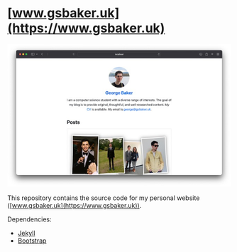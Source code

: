 # [www.gsbaker.uk](https://www.gsbaker.uk)

![Screenshot](/assets/img/screenshot.jpeg)

This repository contains the source code for my personal website ([www.gsbaker.uk](https://www.gsbaker.uk)).

Dependencies:

* [Jekyll](https://jekyllrb.com)
* [Bootstrap](https://getbootstrap.com)